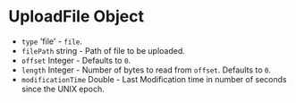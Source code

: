 # UploadFile Object

* `type` 'file' - `file`.
* `filePath` string - Path of file to be uploaded.
* `offset` Integer - Defaults to `0`.
* `length` Integer - Number of bytes to read from `offset`.
  Defaults to `0`.
* `modificationTime` Double - Last Modification time in
  number of seconds since the UNIX epoch.
